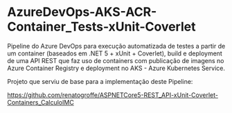 # AzureDevOps-AKS-ACR-Container_Tests-xUnit-Coverlet
Pipeline do Azure DevOps para execução automatizada de testes a partir de um container (baseados em .NET 5 + xUnit + Coverlet), build e deployment de uma API REST que faz uso de containers com publicação de imagens no Azure Container Registry e deployment no AKS - Azure Kubernetes Service.

Projeto que serviu de base para a implementação deste Pipeline:

https://github.com/renatogroffe/ASPNETCore5-REST_API-xUnit-Coverlet-Containers_CalculoIMC